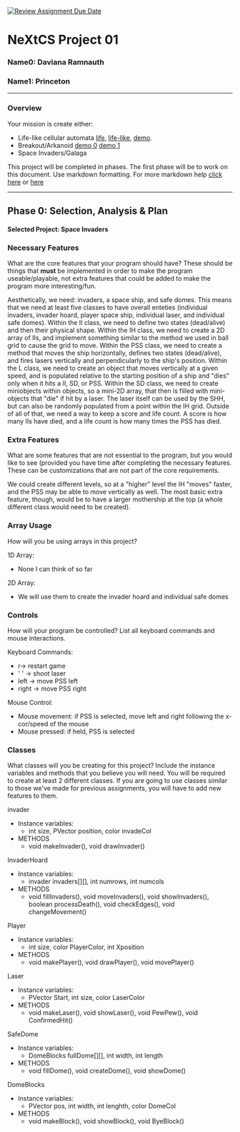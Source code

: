 [![Review Assignment Due Date](https://classroom.github.com/assets/deadline-readme-button-22041afd0340ce965d47ae6ef1cefeee28c7c493a6346c4f15d667ab976d596c.svg)](https://classroom.github.com/a/2bl0h1Mb)
# NeXtCS Project 01
### Name0: Daviana Ramnauth
### Name1: Princeton
---

### Overview
Your mission is create either:
- Life-like cellular automata [life](https://en.wikipedia.org/wiki/Conway%27s_Game_of_Life), [life-like](https://en.wikipedia.org/wiki/Life-like_cellular_automaton), [demo](https://www.netlogoweb.org/launch#https://www.netlogoweb.org/assets/modelslib/Sample%20Models/Computer%20Science/Cellular%20Automata/Life.nlogo).
- Breakout/Arkanoid [demo 0](https://elgoog.im/breakout/)  [demo 1](https://www.crazygames.com/game/atari-breakout)
- Space Invaders/Galaga

This project will be completed in phases. The first phase will be to work on this document. Use markdown formatting. For more markdown help [click here](https://github.com/adam-p/markdown-here/wiki/Markdown-Cheatsheet) or [here](https://docs.github.com/en/get-started/writing-on-github/getting-started-with-writing-and-formatting-on-github/basic-writing-and-formatting-syntax)


---

## Phase 0: Selection, Analysis & Plan

#### Selected Project: Space Invaders

### Necessary Features
What are the core features that your program should have? These should be things that __must__ be implemented in order to make the program useable/playable, not extra features that could be added to make the program more interesting/fun.

Aesthetically, we need: invaders, a space ship, and safe domes. This means that we need at least five classes to have overall enteties (individual invaders, invader hoard, player space ship, individual laser, and individual safe domes). Within the II class, we need to define two states (dead/alive) and then their physical shape. Within the IH class, we need to create a 2D array of IIs, and implement something similar to the method we used in ball grid to cause the grid to move. Within the PSS class, we need to create a method that moves the ship horizontally, defines two states (dead/alive), and fires lasers vertically and perpendicularly to the ship's position. Within the L class, we need to create an object that moves vertically at a given speed, and is populated relative to the starting position of a ship and "dies" only when it hits a II, SD, or PSS. Within the SD class, we need to create miniobjects within objects, so a mini-2D array, that then is filled with mini-objects that "die" if hit by a laser. The laser itself can be used by the SHH, but can also be randomly populated from a point within the IH grid. Outside of all of that, we need a way to keep a score and life count. A score is how many IIs have died, and a life count is how many times the PSS has died. 

### Extra Features
What are some features that are not essential to the program, but you would like to see (provided you have time after completing the necessary features. These can be customizations that are not part of the core requirements.

We could create different levels, so at a "higher" level the IH "moves" faster, and the PSS may be able to move vertically as well. The most basic extra feature, though, would be to have a larger mothership at the top (a whole different class would need to be created).

### Array Usage
How will you be using arrays in this project?

1D Array:
- None I can think of so far

2D Array:
- We will use them to create the invader hoard and individual safe domes


### Controls
How will your program be controlled? List all keyboard commands and mouse interactions.

Keyboard Commands:
- r-> restart game
- ' ' -> shoot laser
- left -> move PSS left
- right -> move PSS right
  

Mouse Control:
- Mouse movement: if PSS is selected, move left and right following the x-cor/speed of the mouse
- Mouse pressed: if held, PSS is selected


### Classes
What classes will you be creating for this project? Include the instance variables and methods that you believe you will need. You will be required to create at least 2 different classes. If you are going to use classes similar to those we've made for previous assignments, you will have to add new features to them.

invader
- Instance variables:
  - int size, PVector position, color invadeCol
- METHODS
  - void makeInvader(), void drawInvader()

InvaderHoard
- Instance variables:
  - invader invaders[][], int numrows, int numcols 
- METHODS
  - void fillInvaders(), void moveInvaders(), void showInvaders(), boolean processDeath(), void checkEdges(), void changeMovement()

Player
- Instance variables:
  - int size, color PlayerColor, int Xposition 
- METHODS
  - void makePlayer(), void drawPlayer(), void movePlayer()

Laser
- Instance variables:
  - PVector Start, int size, color LaserColor
- METHODS
  - void makeLaser(), void showLaser(), void PewPew(), void ConfirmedHit() 

SafeDome
- Instance variables:
  - DomeBlocks fullDome[][], int width, int length
- METHODS
  - void fillDome(), void createDome(), void showDome()

DomeBlocks
- Instance variables:
  - PVector pos, int width, int lenghth, color DomeCol
- METHODS
  - void makeBlock(), void showBlock(), void ByeBlock()

